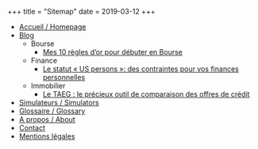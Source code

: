 +++
title = "Sitemap"
date = 2019-03-12
+++


- [Accueil / Homepage](https://investastuces.com)
- [Blog](https://investastuces.com/blog)
    - Bourse
        - [Mes 10 règles d’or pour débuter en Bourse](https://investastuces.com/blog/2019/10-regles-dor-pour-debuter-en-bourse)
    - Finance
        - [Le statut « US persons »: des contraintes pour vos finances personnelles](https://investastuces.com/blog/2019/statut-us-persons-contraintes-pour-finances-personnelles)
    - Immobilier
        - [Le TAEG : le précieux outil de comparaison des offres de crédit](https://investastuces.com/blog/2019/taeg-precieux-outil-de-comparaison)
- [Simulateurs / Simulators](https://investastuces.com/simulateurs)
- [Glossaire / Glossary](https://investastuces.com/glossaire)
- [A propos / About](https://investastuces.com/a-propos)
- [Contact](https://investastuces.com/contact)
- [Mentions l&eacute;gales](https://investastuces.com/misc/mentions-legales)

